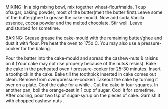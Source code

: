 MIXING:
 In a big mixing bowl, mix together wheat-flour/maida, 1 cup ofsugar, baking powder, most of the butter(melt the butter first).Leave some of the butter/ghee to grease the cake-mould. Now add soda,Vanilla essence, cocoa powder and the melted chocolate. Stir well. Leave undisturbed for sometime.

 BAKING:
 Grease grease the cake-mould with the remaining butter/ghee and dust it with flour. Pre heat the oven to 175o C.
 You may also use a pressure-cooker for the baking.

  Pour the batter into the cake-mould and spread the cashew-nuts & raisins on it (Your cake may not rise properly because of the nuts& resins). Bake the cake in the preheated oven / pressure-cooker for 25-30 minutes. Insert a toothpick in the cake. Bake till the toothpick inserted in cake comes out clean. Remove from oven/pressure-cooker/
   Takeout the cake by turning it over on a plate. Cool the cake for a while . Cut the cake in four squares. In another pan, boil the orange-zest in 1 cup of sugar. Cool it for sometime. After cooling, pour two tsp of sugar-syrup on the pieces of cake. Garnish it with chopped cashew-nuts .

